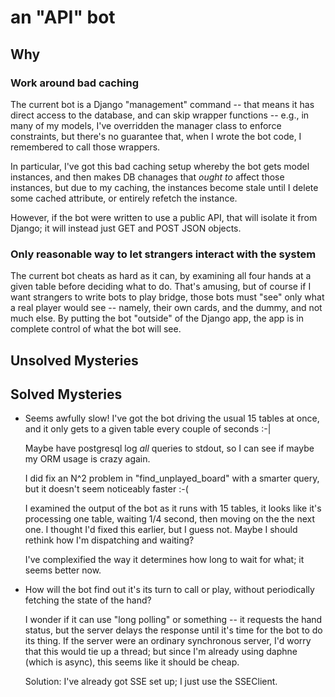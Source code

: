 # an "API" bot

## Why

### Work around bad caching

The current bot is a Django "management" command -- that means it has direct access to the database, and can skip wrapper functions -- e.g., in many of my models, I've overridden the manager class to enforce constraints, but there's no guarantee that, when I wrote the bot code, I remembered to call those wrappers.

In particular, I've got this bad caching setup whereby the bot gets model instances, and then makes DB chanages that *ought to* affect those instances, but due to my caching, the instances become stale until I delete some cached attribute, or entirely refetch the instance.

However, if the bot were written to use a public API, that will isolate it from Django; it will instead just GET and POST JSON objects.

### Only reasonable way to let strangers interact with the system

The current bot cheats as hard as it can, by examining all four hands at a given table before deciding what to do.  That's amusing, but of course if I want strangers to write bots to play bridge, those bots must "see" only what a real player would see -- namely, their own cards, and the dummy, and not much else.  By putting the bot "outside" of the Django app, the app is in complete control of what the bot will see.

## Unsolved Mysteries

## Solved Mysteries

- Seems awfully slow!  I've got the bot driving the usual 15 tables at once, and it only gets to a given table every couple of seconds :-|

  Maybe have postgresql log *all* queries to stdout, so I can see if maybe my ORM usage is crazy again.

  I did fix an N^2 problem in "find\_unplayed\_board" with a smarter query, but it doesn't seem noticeably faster :-(

  I examined the output of the bot as it runs with 15 tables, it looks like it's processing one table, waiting 1/4 second, then moving on the the next one.  I thought I'd fixed this earlier, but I guess not.  Maybe I should rethink how I'm dispatching and waiting?

  I've complexified the way it determines how long to wait for what; it seems better now.

- How will the bot find out it's its turn to call or play, without periodically fetching the state of the hand?

    I wonder if it can use "long polling" or something -- it requests the hand status, but the server delays the response until it's time for the bot to do its thing.  If the server were an ordinary synchronous server, I'd worry that this would tie up a thread; but since I'm already using daphne (which is async), this seems like it should be cheap.

    Solution: I've already got SSE set up; I just use the SSEClient.
